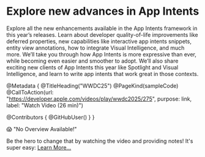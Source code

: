 # Explore new advances in App Intents

Explore all the new enhancements available in the App Intents framework in this year’s releases. Learn about developer quality-of-life improvements like deferred properties, new capabilities like interactive app intents snippets, entity view annotations, how to integrate Visual Intelligence, and much more. We’ll take you through how App Intents is more expressive than ever, while becoming even easier and smoother to adopt. We’ll also share exciting new clients of App Intents this year like Spotlight and Visual Intelligence, and learn to write app intents that work great in those contexts.

@Metadata {
   @TitleHeading("WWDC25")
   @PageKind(sampleCode)
   @CallToAction(url: "https://developer.apple.com/videos/play/wwdc2025/275", purpose: link, label: "Watch Video (26 min)")

   @Contributors {
      @GitHubUser(<replace this with your GitHub handle>)
   }
}

😱 "No Overview Available!"

Be the hero to change that by watching the video and providing notes! It's super easy:
 [Learn More…](https://wwdcnotes.com/documentation/wwdcnotes/contributing)
